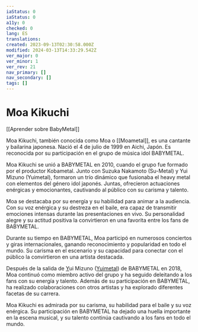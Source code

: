 ```yaml
---
iaStatus: 0
iaStatus: 0
a11y: 0
checked: 0
lang: ES
translations: 
created: 2023-09-13T02:30:58.000Z
modified: 2024-03-13T14:33:29.542Z
ver_major: 0
ver_minor: 1
ver_rev: 21
nav_primary: []
nav_secondary: []
tags: []
---
```

# Moa Kikuchi

[[Aprender sobre BabyMetal]]

Moa Kikuchi, también conocida como Moa o [[Moametal]], es una cantante y bailarina japonesa. Nació el 4 de julio de 1999 en Aichi, Japón. Es reconocida por su participación en el grupo de música idol BABYMETAL.

Moa Kikuchi se unió a BABYMETAL en 2010, cuando el grupo fue formado por el productor Kobametal. Junto con Suzuka Nakamoto (Su-Metal) y Yui Mizuno (Yuimetal), formaron un trío dinámico que fusionaba el heavy metal con elementos del género idol japonés. Juntas, ofrecieron actuaciones enérgicas y emocionantes, cautivando al público con su carisma y talento.

Moa se destacaba por su energía y su habilidad para animar a la audiencia. Con su voz enérgica y su destreza en el baile, era capaz de transmitir emociones intensas durante las presentaciones en vivo. Su personalidad alegre y su actitud positiva la convirtieron en una favorita entre los fans de BABYMETAL.

Durante su tiempo en BABYMETAL, Moa participó en numerosos conciertos y giras internacionales, ganando reconocimiento y popularidad en todo el mundo. Su carisma en el escenario y su capacidad para conectar con el público la convirtieron en una artista destacada.

Después de la salida de [Y]()ui Mizuno ([Yuimetal]()) de BABYMETAL en 2018, Moa continuó como miembro activo del grupo y ha seguido deleitando a los fans con su energía y talento. Además de su participación en BABYMETAL, ha realizado colaboraciones con otros artistas y ha explorado diferentes facetas de su carrera.

Moa Kikuchi es admirada por su carisma, su habilidad para el baile y su voz enérgica. Su participación en BABYMETAL ha dejado una huella importante en la escena musical, y su talento continúa cautivando a los fans en todo el mundo.